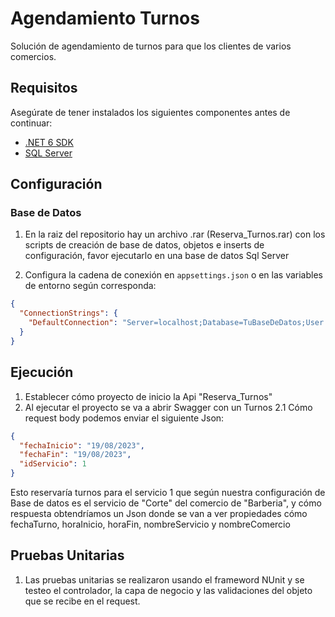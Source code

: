 # Agendamiento Turnos
Solución de agendamiento de turnos para que los clientes de varios comercios.

## Requisitos

Asegúrate de tener instalados los siguientes componentes antes de continuar:

- [.NET 6 SDK](https://dotnet.microsoft.com/download/dotnet/6.0)
- [SQL Server](https://www.microsoft.com/en-us/sql-server/sql-server-downloads)


## Configuración

### Base de Datos

1. En la raiz del repositorio hay un archivo .rar (Reserva_Turnos.rar) con los scripts de creación de base de datos, objetos e inserts de configuración, favor ejecutarlo en una base de datos Sql Server

2. Configura la cadena de conexión en `appsettings.json` o en las variables de entorno según corresponda:

```json
{
  "ConnectionStrings": {
    "DefaultConnection": "Server=localhost;Database=TuBaseDeDatos;User Id=TuUsuario;Password=TuContraseña;"
  }
}
```
## Ejecución

1. Establecer cómo proyecto de inicio la Api "Reserva_Turnos"
2. Al ejecutar el proyecto se va a abrir Swagger con un Turnos
2.1 Cómo request body podemos enviar el siguiente Json:

```json
{
  "fechaInicio": "19/08/2023",
  "fechaFin": "19/08/2023",
  "idServicio": 1
}
```

Esto reservaría turnos para el servicio 1 que según nuestra configuración de Base de datos es el servicio de "Corte" del comercio de "Barberia", y cómo
respuesta obtendríamos un Json donde se van a ver propiedades cómo fechaTurno, horaInicio, horaFin, nombreServicio y nombreComercio

## Pruebas Unitarias

1. Las pruebas unitarias se realizaron usando el frameword NUnit y se testeo el controlador, la capa de negocio y las validaciones del objeto que se recibe en el request.

